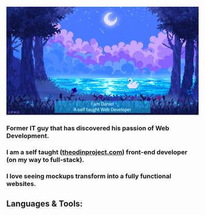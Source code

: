 ![alt text](githubprofile.jpg)

### Former IT guy that has discovered his passion of Web Development.
### I am a self taught ([theodinproject.com](https://www.theodinproject.com/)) front-end developer (on my way to full-stack).
### I love seeing mockups transform into a fully functional websites.

## Languages & Tools:

